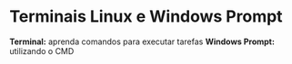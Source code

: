 # Terminais Linux e Windows Prompt
**Terminal:** aprenda comandos para executar tarefas
**Windows Prompt:** utilizando o CMD